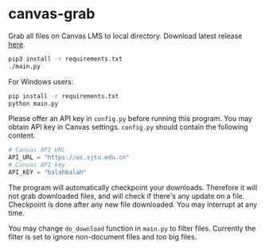# canvas-grab

Grab all files on Canvas LMS to local directory. Download latest release
[here](https://github.com/skyzh/canvas_grab/archive/master.zip).

```bash
pip3 install -r requirements.txt
./main.py
```

For Windows users:
```bash
pip install -r requirements.txt
python main.py
```

Please offer an API key in `config.py` before running this program.
You may obtain API key in Canvas settings. `config.py` should contain
the following content.

```python
# Canvas API URL
API_URL = "https://oc.sjtu.edu.cn"
# Canvas API key
API_KEY = "balahbalah"
```

The program will automatically checkpoint your downloads. Therefore
it will not grab downloaded files, and will check if there's any update
on a file. Checkpoint is done after any new file downloaded.
You may interrupt at any time.

You may change `do_download` function in `main.py` to filter files.
Currently the filter is set to ignore non-document files and too big files.
